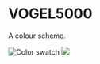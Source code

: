 # VOGEL5000

A colour scheme.

![Color swatch](./xresources-swatch.svg)
<img src="./xresources-swatch.svg">
